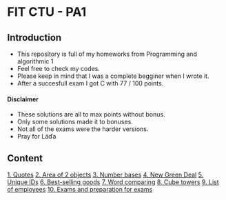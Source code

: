 # FIT CTU - PA1

## Introduction

- This repository is full of my homeworks from Programming and algorithmic 1
- Feel free to check my codes.
- Please keep in mind that I was a complete begginer when I wrote it.
- After a succesfull exam I got C with 77 / 100 points.

#### Disclaimer

- These solutions are all to max points without bonus.
- Only some solutions made it to bonuses.
- Not all of the exams were the harder versions.
- Pray for Láďa

## Content
[1. Quotes][hw00]
[2. Area of 2 objects][hw01]
[3. Number bases][hw02]
[4. New Green Deal][hw03]
[5. Unique IDs][hw04]
[6. Best-selling goods][hw05]
[7. Word comparing][hw06]
[8. Cube towers][hw07]
[9. List of employees][hw08]
[10. Exams and preparation for exams][exams]

[hw00]: https://github.com/mikesjak/FIT_CTU-PA1/tree/main/HW00
[hw01]: https://github.com/mikesjak/FIT_CTU-PA1/tree/main/HW01
[hw02]: https://github.com/mikesjak/FIT_CTU-PA1/tree/main/HW02
[hw03]: https://github.com/mikesjak/FIT_CTU-PA1/tree/main/HW03
[hw04]: https://github.com/mikesjak/FIT_CTU-PA1/tree/main/HW04
[hw05]: https://github.com/mikesjak/FIT_CTU-PA1/tree/main/HW05
[hw06]: https://github.com/mikesjak/FIT_CTU-PA1/tree/main/HW06
[hw07]: https://github.com/mikesjak/FIT_CTU-PA1/tree/main/HW07
[hw08]: https://github.com/mikesjak/FIT_CTU-PA1/tree/main/HW08
[exams]: https://github.com/mikesjak/FIT_CTU-PA1/tree/main/exams
